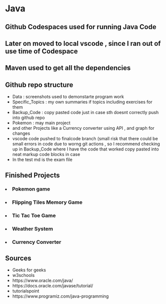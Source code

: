 # Java
## Github Codespaces used for running Java Code 
## Later on moved to local vscode , since I ran out of use time of Codespace
## Maven used to get all the dependencies 

## Github repo structure 
- Data : screenshots used to demonstarte program work
- Specific_Topics : my own summaries if topics including exercises for them
- Backup_Code : copy pasted code just in case sth doesnt correctly push into github repo
- Pokemon : may main project
- and other Projects like a Currency converter using API , and graph for changes
- vscode code pushed to finalcode branch (small risk that there could be small errors in code due to worng git actions , so I recommend checking up in Backup_Code where I have the code that worked copy pasted into neat markup code blocks in case
- In the test md is the exam file 



## Finished Projects
### <ul>
### <li>  Pokemon game  </li>
### <li> Flipping Tiles Memory Game </li>
### <li> Tic Tac Toe Game </li>
### <li> Weather System </li>
### <li> Currency Converter </li>
### </ul>


## Sources 

<ul>
  <li>Geeks for geeks </li>
  <li> w3schools </li>
  <li>https://www.oracle.com/java/</li>
  <li>https://docs.oracle.com/javase/tutorial/</li>
  <li>tutorialspoint</li>
  <li>https://www.programiz.com/java-programming</li>
</ul>

